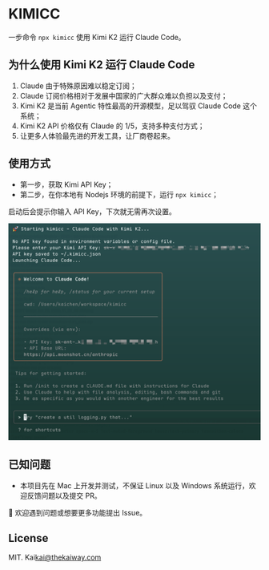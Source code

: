 # KIMICC

一步命令 `npx kimicc` 使用 Kimi K2 运行 Claude Code。

## 为什么使用 Kimi K2 运行 Claude Code

1. Claude 由于特殊原因难以稳定订阅；
2. Claude 订阅价格相对于发展中国家的广大群众难以负担以及支付；
3. Kimi K2 是当前 Agentic 特性最高的开源模型，足以驾驭 Claude Code 这个系统；
4. Kimi K2 API 价格仅有 Claude 的 1/5，支持多种支付方式；
5. 让更多人体验最先进的开发工具，让厂商卷起来。

## 使用方式

- 第一步，获取 Kimi API Key；
- 第二步，在你本地有 Nodejs 环境的前提下，运行 `npx kimicc`；

启动后会提示你输入 API Key，下次就无需再次设置。

![screenshot](assets/screenshot.png)

## 已知问题

- 本项目先在 Mac 上开发并测试，不保证 Linux 以及 Windows 系统运行，欢迎反馈问题以及提交 PR。

👏 欢迎遇到问题或想要更多功能提出 Issue。

## License

MIT. Kai<kai@thekaiway.com>
